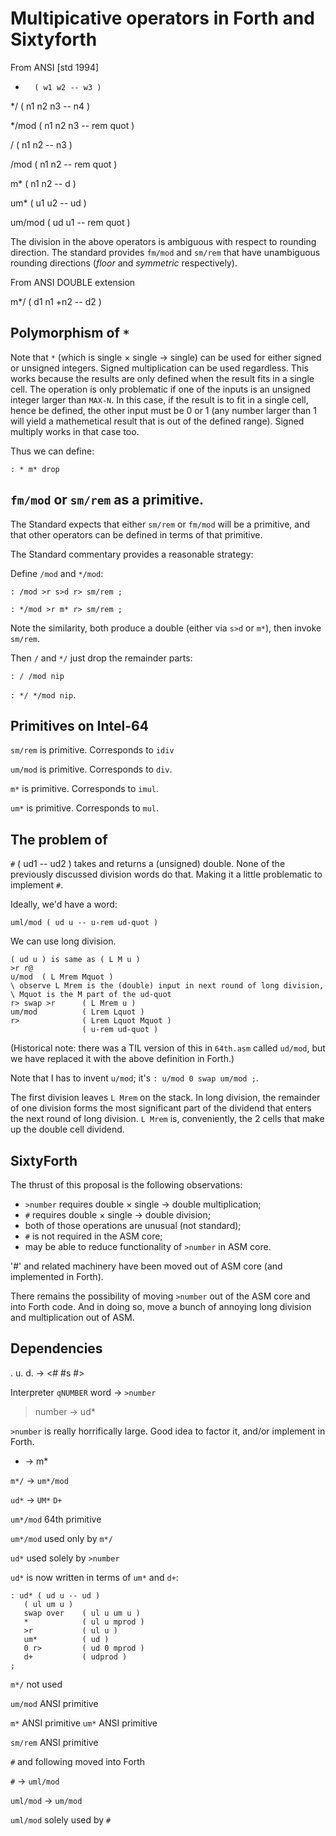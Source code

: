 # Multipicative operators in Forth and Sixtyforth

From ANSI [std 1994]

*       ( w1 w2 -- w3 )

*/      ( n1 n2 n3 -- n4 )

*/mod   ( n1 n2 n3 -- rem quot )

/       ( n1 n2 -- n3 )

/mod    ( n1 n2 -- rem quot )

m*      ( n1 n2 -- d )

um*     ( u1 u2 -- ud )

um/mod  ( ud u1 -- rem quot )

The division in the above operators is ambiguous
with respect to rounding direction.
The standard provides `fm/mod` and `sm/rem` that have
unambiguous rounding directions
(_floor_ and _symmetric_ respectively).

From ANSI DOUBLE extension

m*/     ( d1 n1 +n2 -- d2 )

## Polymorphism of `*`

Note that `*` (which is single × single → single)
can be used for either signed or unsigned integers.
Signed multiplication can be used regardless.
This works because
the results are only defined when the result fits in a single cell.
The operation is only problematic if one of the inputs
is an unsigned integer larger than `MAX-N`.
In this case, if the result is to fit in a single cell,
hence be defined,
the other input must be 0 or 1
(any number larger than 1 will yield a mathemetical result
that is out of the defined range).
Signed multiply works in that case too.

Thus we can define:

`: * m* drop`

## `fm/mod` or `sm/rem` as a primitive.

The Standard expects that
either `sm/rem` or `fm/mod` will be a primitive,
and that other operators can be defined
in terms of that primitive.

The Standard commentary provides a reasonable strategy:

Define `/mod` and `*/mod`:

`: /mod >r s>d r> sm/rem ;`

`: */mod >r m* r> sm/rem ;`

Note the similarity, both produce a double
(either via `s>d` or `m*`), then invoke `sm/rem`.

Then `/` and `*/` just drop the remainder parts:

`: / /mod nip`

`: */ */mod nip`.

## Primitives on Intel-64

`sm/rem` is primitive.
Corresponds to `idiv`

`um/mod` is primitive.
Corresponds to `div`.

`m*` is primitive.
Corresponds to `imul`.

`um*` is primitive.
Corresponds to `mul`.

## The problem of #

`#` ( ud1 -- ud2 ) takes and returns a (unsigned) double.
None of the previously discussed division words do that.
Making it a little problematic to implement `#`.

Ideally, we'd have a word:

`uml/mod ( ud u -- u-rem ud-quot )`

We can use long division.

```
( ud u ) is same as ( L M u )
>r r@
u/mod  ( L Mrem Mquot )
\ observe L Mrem is the (double) input in next round of long division,
\ Mquot is the M part of the ud-quot
r> swap >r      ( L Mrem u )
um/mod          ( Lrem Lquot )
r>              ( Lrem Lquot Mquot )
                ( u-rem ud-quot )
```

(Historical note: there was a TIL version of this
in `64th.asm` called `ud/mod`,
but we have replaced it with the above definition in Forth.)

Note that I has to invent `u/mod`;
it's `: u/mod 0 swap um/mod ;`.

The first division leaves `L Mrem` on the stack.
In long division,
the remainder of one division forms the most significant part
of the dividend that enters the next round of long division.
`L Mrem` is, conveniently,
the 2 cells that make up the double cell dividend.

## SixtyForth

The thrust of this proposal is the following observations:

- `>number` requires double × single → double multiplication;
- `#` requires double × single → double division;
- both of those operations are unusual (not standard);
- `#` is not required in the ASM core;
- may be able to reduce functionality of `>number` in ASM core.

'#' and related machinery have been moved out of ASM core
(and implemented in Forth).

There remains the possibility of moving
`>number` out of the ASM core and into Forth code.
And in doing so, move a bunch of
annoying long division and multiplication out of ASM.

## Dependencies


. u. d. -> <# #s #>

Interpreter `qNUMBER` word -> `>number`

>number -> ud*

`>number` is really horrifically large.
Good idea to factor it, and/or implement in Forth.

* -> m*

`m*/` -> `um*/mod`

`ud*` -> `UM*` `D+`

`um*/mod` 64th primitive

`um*/mod` used only by `m*/`

`ud*` used solely by `>number`

`ud*` is now written in terms of `um*` and `d+`:

    : ud* ( ud u -- ud )
       ( ul um u )
       swap over    ( ul u um u )
       *            ( ul u mprod )
       >r           ( ul u )
       um*          ( ud )
       0 r>         ( ud 0 mprod )
       d+           ( udprod )
    ;

`m*/` not used

`um/mod` ANSI primitive

`m*` ANSI primitive
`um*` ANSI primitive

`sm/rem` ANSI primitive

`#` and following moved into Forth

`#` -> `uml/mod`

`uml/mod` -> `um/mod`

`uml/mod` solely used by `#`
